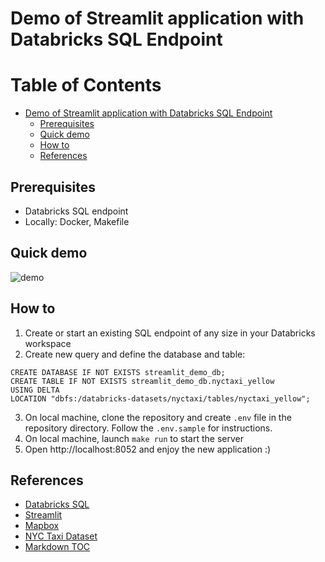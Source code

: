 # Demo of Streamlit application with Databricks SQL Endpoint

Table of Contents
=================

   * [Demo of Streamlit application with Databricks SQL Endpoint](#demo-of-streamlit-application-with-databricks-sql-endpoint)
      * [Prerequisites](#prerequisites)
      * [Quick demo](#quick-demo)
      * [How to](#how-to)
      * [References](#references)

## Prerequisites

- Databricks SQL endpoint
- Locally: Docker, Makefile

## Quick demo

![demo](./raw/demo.gif)

## How to 

1. Create or start an existing SQL endpoint of any size in your Databricks workspace
2. Create new query and define the database and table:

```
CREATE DATABASE IF NOT EXISTS streamlit_demo_db;
CREATE TABLE IF NOT EXISTS streamlit_demo_db.nyctaxi_yellow 
USING DELTA
LOCATION "dbfs:/databricks-datasets/nyctaxi/tables/nyctaxi_yellow";
```

3. On local machine, clone the repository and create `.env` file in the repository directory. Follow the `.env.sample` for instructions. 
4. On local machine, launch `make run` to start the server
5. Open http://localhost:8052 and enjoy the new application :) 

## References

- [Databricks SQL](https://databricks.com/product/databricks-sql)
- [Streamlit](https://streamlit.io/)
- [Mapbox](https://www.mapbox.com/)
- [NYC Taxi Dataset](https://www1.nyc.gov/site/tlc/about/tlc-trip-record-data.page)
- [Markdown TOC](https://github.com/ekalinin/github-markdown-toc)